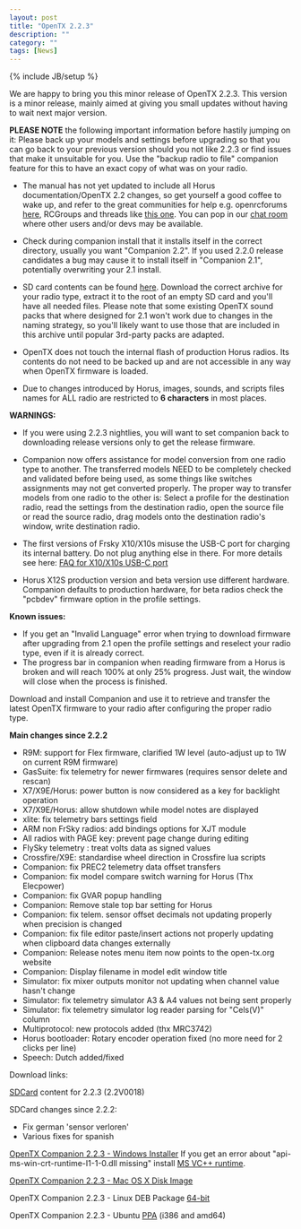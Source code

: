 ```yaml
---
layout: post
title: "OpenTX 2.2.3"
description: ""
category: ""
tags: [News]
---
```

{% include JB/setup %}

We are happy to bring you this minor release of OpenTX 2.2.3. This version is a minor release, mainly aimed at giving you small updates without having to wait next major version.

**PLEASE NOTE** the following important information before hastily jumping on it:
Please back up your models and settings before upgrading so that you can go back to your previous version should you not like 2.2.3 or find issues that make it unsuitable for you. Use the "backup radio to file" companion feature for this to have an exact copy of what was on your radio.


- The manual has not yet updated to include all Horus documentation/OpenTX 2.2 changes, so get yourself a good coffee to wake up, and refer to the great communities for help e.g. openrcforums [here](http://openrcforums.com/forum/viewforum.php?f=45), RCGroups and threads like [this one](https://www.rcgroups.com/forums/showthread.php?2823315-OpenTx-2-2). You can pop in our [chat room](https://chat.open-tx.org) where other users and/or devs may be available.

- Check during companion install that it installs itself in the correct directory, usually you want "Companion 2.2". If you used 2.2.0 release candidates a bug may cause it to install itself in "Companion 2.1", potentially overwriting your 2.1 install.

- SD card contents can be found [here](http://downloads.open-tx.org/2.2/release/sdcard/). Download the correct archive for your radio type, extract it to the root of an empty SD card and you'll have all needed files. Please note that some existing OpenTX sound packs that where designed for 2.1 won't work due to changes in the naming strategy, so you'll likely want to use those that are included in this archive until popular 3rd-party packs are adapted.

- OpenTX does not touch the internal flash of production Horus radios. Its contents do not need to be backed up and are not accessible in any way when OpenTX firmware is loaded.

- Due to changes introduced by Horus, images, sounds, and scripts files names for ALL radio are restricted to **6 characters** in most places.

**WARNINGS:**

- If you were using 2.2.3 nightlies, you will want to set companion back to downloading release versions only to get the release firmware.

- Companion now offers assistance for model conversion from one radio type to another. The transferred models NEED to be completely checked and validated before being used, as some things like switches assignments may not get converted properly. The proper way to transfer models from one radio to the other is: Select a profile for the destination radio, read the settings from the destination radio, open the source file or read the source radio, drag models onto the destination radio's window, write destination radio.

- The first versions of Frsky X10/X10s misuse the USB-C port for charging its internal battery. Do not plug anything else in there. For more details see here: [FAQ for X10/X10s USB-C port](https://opentx.gitbooks.io/manual-for-opentx-2-2/faq.html#usb-c-port-on-the-frsky-x10-and-x10s)

- Horus X12S production version and beta version use different hardware. Companion defaults to production hardware, for beta radios check the "pcbdev" firmware option in the profile settings.

**Known issues:**

- If you get an "Invalid Language" error when trying to download firmware after upgrading from 2.1 open the profile settings and reselect your radio type, even if it is already correct.
- The progress bar in companion when reading firmware from a Horus is broken and will reach 100% at only 25% progress. Just wait, the window will close when the process is finished.


Download and install Companion and use it to retrieve and transfer the latest OpenTX firmware to your radio after configuring the proper radio type.

**Main changes since 2.2.2**
- R9M: support for Flex firmware, clarified 1W level (auto-adjust up to 1W on current R9M firmware)
- GasSuite: fix telemetry for newer firmwares (requires sensor delete and rescan)
- X7/X9E/Horus: power button is now considered as a key for backlight operation
- X7/X9E/Horus: allow shutdown while model notes are displayed
- xlite: fix telemetry bars settings field
- ARM non FrSky radios: add bindings options for XJT module
- All radios with PAGE key: prevent page change during editing
- FlySky telemetry : treat volts data as signed values
- Crossfire/X9E: standardise wheel direction in Crossfire lua scripts
- Companion: fix PREC2 telemetry data offset transfers
- Companion: fix model compare switch warning for Horus (Thx Elecpower)
- Companion: fix GVAR popup handling
- Companion: Remove stale top bar setting for Horus
- Companion: fix telem. sensor offset decimals not updating properly when precision is changed
- Companion: fix file editor paste/insert actions not properly updating when clipboard data changes externally
- Companion: Release notes menu item now points to the open-tx.org website
- Companion: Display filename in model edit window title
- Simulator: fix mixer outputs monitor not updating when channel value hasn't change
- Simulator: fix telemetry simulator A3 & A4 values not being sent properly
- Simulator: fix telemetry simulator log reader parsing for "Cels(V)" column
- Multiprotocol: new protocols added (thx MRC3742)
- Horus bootloader: Rotary encoder operation fixed (no more need for 2 clicks per line)
- Speech: Dutch added/fixed

Download links:

[SDCard](http://downloads.open-tx.org/2.2/release/sdcard/) content for 2.2.3 (2.2V0018)

SDCard changes since 2.2.2:
- Fix german 'sensor verloren'
- Various fixes for spanish


[OpenTX Companion 2.2.3 - Windows Installer](https://downloads.open-tx.org/2.2/release/companion/windows/companion-windows-2.2.3.exe)
If you get an error about "api-ms-win-crt-runtime-I1-1-0.dll missing" install [MS VC++ runtime](https://support.microsoft.com/en-us/help/2999226/update-for-universal-c-runtime-in-windows).

[OpenTX Companion 2.2.3 - Mac OS X Disk Image](https://downloads.open-tx.org/2.2/release/companion/macosx/opentx-companion-2.2.3.dmg)

OpenTX Companion 2.2.3 - Linux DEB Package [64-bit](https://downloads.open-tx.org/2.2/release/companion/linux/companion22_2.2.3_amd64.deb)

OpenTX Companion 2.2.3 - Ubuntu [PPA](https://launchpad.net/~opentx-test/+archive/ubuntu/rel/+packages) (i386 and amd64)
